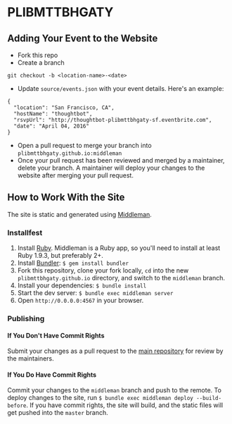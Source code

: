 # PLIBMTTBHGATY

## Adding Your Event to the Website

* Fork this repo
* Create a branch

`git checkout -b <location-name>-<date>`

* Update `source/events.json` with your event details. Here's an example:

```
{
  "location": "San Francisco, CA",
  "hostName": "thoughtbot",
  "rsvpUrl": "http://thoughtbot-plibmttbhgaty-sf.eventbrite.com",
  "date": "April 04, 2016"
}
```

* Open a pull request to merge your branch into
   `plibmttbhgaty.github.io:middleman`
* Once your pull request has been reviewed and merged by a maintainer, delete
   your branch. A maintainer will deploy your changes to the website after
   merging your pull request.

## How to Work With the Site

The site is static and generated using [Middleman](https://middlemanapp.com/).

### Installfest

1. Install [Ruby](https://www.ruby-lang.org/en/). Middleman is a Ruby app, so
   you'll need to install at least Ruby 1.9.3, but preferably 2+.
2. Install [Bundler](http://bundler.io/): `$ gem install bundler`
3. Fork this repository, clone your fork locally, `cd` into the new
   `plibmttbhgaty.github.io` directory, and switch to the `middleman` branch.
4. Install your dependencies: `$ bundle install`
5. Start the dev server: `$ bundle exec middleman server`
6. Open `http://0.0.0.0:4567` in your browser.

### Publishing

#### If You Don't Have Commit Rights

Submit your changes as a pull request to the
[main repository](http://github.com/plibmttbhgaty/plibmttbhgaty.github.io) for
review by the maintainers.

#### If You Do Have Commit Rights

Commit your changes to the `middleman` branch and push to the remote. To deploy
changes to the site, run `$ bundle exec middleman deploy --build-before`. If you have commit
rights, the site will build, and the static files will get pushed into the
`master` branch.
